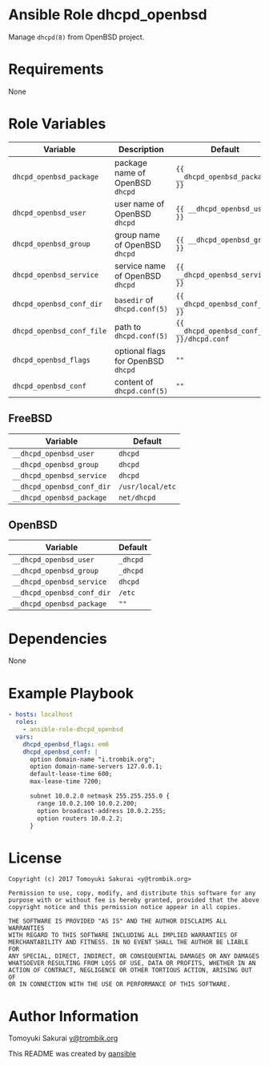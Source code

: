 # Ansible Role dhcpd_openbsd

Manage `dhcpd(8)` from OpenBSD project.

# Requirements

None

# Role Variables

| Variable | Description | Default |
|----------|-------------|---------|
| `dhcpd_openbsd_package` | package name of OpenBSD `dhcpd` | `{{ __dhcpd_openbsd_package }}` |
| `dhcpd_openbsd_user` | user name of OpenBSD `dhcpd` | `{{ __dhcpd_openbsd_user }}` |
| `dhcpd_openbsd_group` | group name of OpenBSD `dhcpd` | `{{ __dhcpd_openbsd_group }}` |
| `dhcpd_openbsd_service` | service name of OpenBSD `dhcpd` | `{{ __dhcpd_openbsd_service }}` |
| `dhcpd_openbsd_conf_dir` | `basedir` of `dhcpd.conf(5)` | `{{ __dhcpd_openbsd_conf_dir }}` |
| `dhcpd_openbsd_conf_file` | path to `dhcpd.conf(5)` | `{{ __dhcpd_openbsd_conf_dir }}/dhcpd.conf` |
| `dhcpd_openbsd_flags` | optional flags for OpenBSD `dhcpd` | `""` |
| `dhcpd_openbsd_conf` | content of `dhcpd.conf(5)` | `""` |

## FreeBSD

| Variable | Default |
|----------|---------|
| `__dhcpd_openbsd_user` | `dhcpd` |
| `__dhcpd_openbsd_group` | `dhcpd` |
| `__dhcpd_openbsd_service` | `dhcpd` |
| `__dhcpd_openbsd_conf_dir` | `/usr/local/etc` |
| `__dhcpd_openbsd_package` | `net/dhcpd` |

## OpenBSD

| Variable | Default |
|----------|---------|
| `__dhcpd_openbsd_user` | `_dhcpd` |
| `__dhcpd_openbsd_group` | `_dhcpd` |
| `__dhcpd_openbsd_service` | `dhcpd` |
| `__dhcpd_openbsd_conf_dir` | `/etc` |
| `__dhcpd_openbsd_package` | `""` |

# Dependencies

None

# Example Playbook

```yaml
- hosts: localhost
  roles:
    - ansible-role-dhcpd_openbsd
  vars:
    dhcpd_openbsd_flags: em0
    dhcpd_openbsd_conf: |
      option domain-name "i.trombik.org";
      option domain-name-servers 127.0.0.1;
      default-lease-time 600;
      max-lease-time 7200;

      subnet 10.0.2.0 netmask 255.255.255.0 {
        range 10.0.2.100 10.0.2.200;
        option broadcast-address 10.0.2.255;
        option routers 10.0.2.2;
      }
```

# License

```
Copyright (c) 2017 Tomoyuki Sakurai <y@trombik.org>

Permission to use, copy, modify, and distribute this software for any
purpose with or without fee is hereby granted, provided that the above
copyright notice and this permission notice appear in all copies.

THE SOFTWARE IS PROVIDED "AS IS" AND THE AUTHOR DISCLAIMS ALL WARRANTIES
WITH REGARD TO THIS SOFTWARE INCLUDING ALL IMPLIED WARRANTIES OF
MERCHANTABILITY AND FITNESS. IN NO EVENT SHALL THE AUTHOR BE LIABLE FOR
ANY SPECIAL, DIRECT, INDIRECT, OR CONSEQUENTIAL DAMAGES OR ANY DAMAGES
WHATSOEVER RESULTING FROM LOSS OF USE, DATA OR PROFITS, WHETHER IN AN
ACTION OF CONTRACT, NEGLIGENCE OR OTHER TORTIOUS ACTION, ARISING OUT OF
OR IN CONNECTION WITH THE USE OR PERFORMANCE OF THIS SOFTWARE.
```

# Author Information

Tomoyuki Sakurai <y@trombik.org>

This README was created by [qansible](https://github.com/trombik/qansible)
